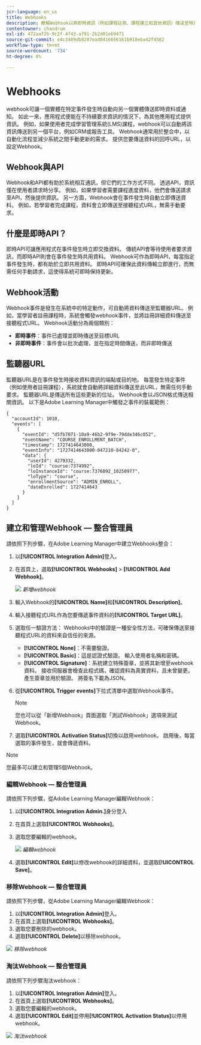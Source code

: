```yaml
---
jcr-language: en_us
title: Webhooks
description: 瞭解Webhook以將即時資訊（例如課程註冊、課程建立和其他資訊）傳送至特定URL
contentowner: chandrum
exl-id: 472aaf2b-9c2f-4f43-a791-2b2d81e69471
source-git-commit: e4c3489db8207ead0416656161b918eba42f4582
workflow-type: tm+mt
source-wordcount: '734'
ht-degree: 0%

---
```


# Webhooks

webhook可讓一個實體在特定事件發生時自動向另一個實體傳送即時資料或通知。 如此一來，應用程式便能在不持續要求資訊的情況下，為其他應用程式提供資訊。 例如，如果使用者完成學習管理系統(LMS)課程，webhook可以自動將該資訊傳送到另一個平台，例如CRM或報告工具。 Webhook通常用於整合中，以自動化流程並減少系統之間手動更新的需求。 提供您要傳送資料的回呼URL，以設定Webhook。

## Webhook與API

Webhook和API都有助於系統相互通訊，但它們的工作方式不同。 透過API，資訊僅在使用者請求時分享。 例如，如果學習者需要課程進度資料，他們會傳送請求至API，然後提供資訊。 另一方面，Webhook會在事件發生時自動立即傳送資料。 例如，若學習者完成課程，資料會立即傳送至接聽程式URL，無需手動要求。

## 什麼是即時API？

即時API可讓應用程式在事件發生時立即交換資料。 傳統API會等待使用者要求資訊，而即時API則會在事件發生時共用資料。 Webhook可作為即時API，每當指定事件發生時，都有助於立即共用資料。 即時API可確保此資料傳輸立即進行，而無需任何手動請求，這使得系統可即時保持更新。

## Webhook活動

Webhook事件是發生在系統中的特定動作，可自動將資料傳送至監聽器URL。 例如，當學習者註冊課程時，系統會觸發webhook事件，並將註冊詳細資料傳送至接聽程式URL。
Webhook活動分為兩個類別：

* **即時事件**：事件已處理並即時傳送至目標URL
* **非即時事件**：事件會以批次處理，並在指定時間傳送，而非即時傳送

## 監聽器URL

監聽器URL是在事件發生時接收資料資訊的端點或目的地。 每當發生特定事件（例如使用者註冊課程），系統就會自動將詳細資料傳送至此URL，無需任何手動要求。 監聽器URL是傳送所有這些更新的位址。
Webhook會以JSON格式傳送相關資訊。 以下是Adobe Learning Manager中觸發之事件的裝載範例：

```
{
  "accountId": 1010,
  "events": [
    {
      "eventId": "d5fb7071-10a9-46b2-9f9e-79dde346c052",
      "eventName": "COURSE_ENROLLMENT_BATCH",
      "timestamp": 1727414643000,
      "eventInfo": "1727414643000-047210-84242-0",
      "data": {
        "userId": 4279332,
        "loId": "course:7374992",
        "loInstanceId": "course:7376092_10250977",
        "loType": "course",
        "enrollmentSource": "ADMIN_ENROLL",
        "dateEnrolled": 1727414643
      }
    }
  ]
}
```

## 建立和管理Webhook — 整合管理員

請依照下列步驟，在Adobe Learning Manager中建立Webhooks整合：

1. 以&#x200B;**[!UICONTROL Integration Admin]**&#x200B;登入。
2. 在首頁上，選取&#x200B;**[!UICONTROL Webhooks]** > **[!UICONTROL Add Webhook]**。

   ![](assets/create-webhook.png)
   _新增webhook_

3. 輸入Webhook的&#x200B;**[!UICONTROL Name]**&#x200B;和&#x200B;**[!UICONTROL Description]**。
4. 輸入接聽程式URL作為您要傳遞事件資料的&#x200B;**[!UICONTROL Target URL]**。
5. 選取任一驗證方法：
Webhooks中的驗證是一種安全性方法，可確保傳送至接聽程式URL的資料來自信任的來源。
   * **[!UICONTROL None]**：不需要驗證。
   * **[!UICONTROL Basic]**：這是認證式驗證。 輸入使用者名稱和密碼。
   * **[!UICONTROL Signature]**：系統建立特殊簽章，並將其新增至webhook資料。 接收伺服器會檢查此程式碼，確認資料為真實資料，且未曾變更。 產生簽章並用於驗證。 將簽名下載為JSON。
6. 從&#x200B;**[!UICONTROL Trigger events]**&#x200B;下拉式清單中選取Webhook事件。

   >[!NOTE]
   >
   >您也可以從「新增Webhook」頁面選取「測試Webhook」選項來測試Webhook。

7. 選取&#x200B;**[!UICONTROL Activation Status]**&#x200B;切換以啟用webhook。 啟用後，每當選取的事件發生，就會傳遞資料。

>[!NOTE]
>
>您最多可以建立和管理5個Webhook。

### 編輯Webhook — 整合管理員

請依照下列步驟，從Adobe Learning Manager編輯Webhook：

1. 以&#x200B;**[!UICONTROL Integration Admin.]**&#x200B;身分登入
2. 在首頁上選取&#x200B;**[!UICONTROL Webhooks]**。
3. 選取您要編輯的webhook。

   ![](assets/edit-webhook.png)
   _編輯webhook_
4. 選取&#x200B;**[!UICONTROL Edit]**&#x200B;以修改webhook的詳細資料，並選取&#x200B;**[!UICONTROL Save]**。

### 移除Webhook — 整合管理員

請依照下列步驟，從Adobe Learning Manager編輯Webhook：

1. 以&#x200B;**[!UICONTROL Integration Admin]**&#x200B;登入。
2. 在首頁上選取&#x200B;**[!UICONTROL Webhooks]**。
3. 選取您要刪除的webhook。
4. 選取&#x200B;**[!UICONTROL Delete]**&#x200B;以移除webhook。

![](assets/delete-webhooks.png)
_移除webhook_

### 淘汰Webhook — 整合管理員

請依照下列步驟淘汰webhook：

1. 以&#x200B;**[!UICONTROL Integration Admin]**&#x200B;登入。
2. 在首頁上選取&#x200B;**[!UICONTROL Webhooks]**。
3. 選取您要編輯的webhook。
4. 選取&#x200B;**[!UICONTROL Edit]**&#x200B;並停用&#x200B;**[!UICONTROL Activation Status]**&#x200B;以停用webhook。

![](assets/retire-webhook.png)
_淘汰webhook_
